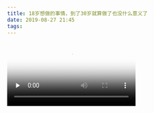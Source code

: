 ```yaml
---
title: 18岁想做的事情，到了30岁就算做了也没什么意义了
date: 2019-08-27 21:45
tags:
---
```


<video id="video" controls="" preload="none" poster="封面">
      <source id="mp4" src="../18岁想做的事情，到了30岁就算做了也没什么意义了/3465190.mp4" type="video/mp4">
</videos>

回顾自己的过往，其实很多事情现在想想可以避免，也很蠢。

或许你会想，要是我能和过去的自己交谈，我一定会告诉自己一定要干嘛干嘛的~

两年前我觉得我十有八九是会这么想的，但是，现在经历了一些事情以后，
人总是在成长的，有些事情，必须得自己经历了以后才会更加了解，才会更加完善自己的世界观。

或许在看视频的时候，觉得哇！他这件事情好酷，我也想做。我现在更多的想到是做了这件事情会对自己产生什么影响？当然，还是那句话，3岁想要的玩具。你20岁再得到时的感觉是完全不能比得上三岁的快乐的。

大家都是第一次做人，没什么值不值得的，你觉得你这辈子值，就值了！٩(ˊᗜˋ*)و

